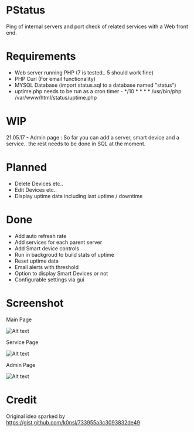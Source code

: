 # PStatus
Ping of internal servers and port check of related services with a Web front end.

# Requirements
* Web server running PHP (7 is tested.. 5 should work fine)
* PHP Curl (For email functionality)
* MYSQL Database (import status.sql to a database named "status")
* uptime.php needs to be run as a cron timer - */10 * * * * /usr/bin/php /var/www/html/status/uptime.php

# WIP

21.05.17 - Admin page : So far you can add a server, smart device and a service.. the rest needs to be done in SQL at the moment.

# Planned
* Delete Devices etc..
* Edit Devices etc..
* Display uptime data including last uptime / downtime

# Done
* Add auto refresh rate
* Add services for each parent server
* Add Smart device controls
* Run in backgroud to build stats of uptime
* Reset uptime data
* Email alerts with threshold
* Option to display Smart Devices or not
* Configurable settings via gui

# Screenshot

Main Page

![Alt text](/../screenshots/pstatus.png?raw=true "Main Screen")

Service Page

![Alt text](/../screenshots/pstatus2.png?raw=true "Service Screen")

Admin Page

![Alt text](/../screenshots/pstatus3.png?raw=true "Service Screen")

# Credit 
Original idea sparked by https://gist.github.com/k0nsl/733955a3c3093832de49
